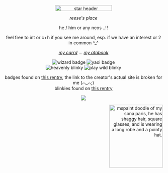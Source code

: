 <div align=center>
<img src="https://files.catbox.moe/g36etr.gif" width="180" height="18" alt="star header">
  
*reese's place* 

he / him or any neos ..!!

feel free to int or c+h if you see me around, esp. if we have an interest or 2 in common ^_^ 

[*my carrd*](https://evilwizards.carrd.co/) ...
[*my atabook*](https://evillestwizard.atabook.org/?page=1)

<img src="https://files.catbox.moe/p7eeer.gif" alt="wizard badge"> 
<img src="https://files.catbox.moe/oyvjf3.gif" alt="yaoi badge"> 
<br>
<img src="https://files.catbox.moe/2rankr.gif" alt="heavenly blinky">
<img src="https://files.catbox.moe/vusjy1.gif" alt= "play wild blinky">

badges found on [this rentry,](https://rentry.org/lavender-buttons) the link to the creator's actual site is broken for me \(⌒_⌒;)
<br>blinkies found on [this rentry](https://rentry.co/borderblinkies)
<br>

![](https://komarev.com/ghpvc/?username=evillestwizard&color=lightgray&label=views+!!+&flat-square)
</div>
<div align=right>
<img src="https://files.catbox.moe/242i1b.png" width="170" height="200" alt= "mspaint doodle of my sona paris, he has shaggy hair, square glasses, and is wearing a long robe and a pointy hat.">
</div>
